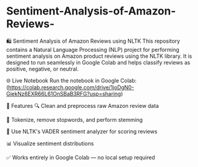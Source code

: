 # Sentiment-Analysis-of-Amazon-Reviews-

🛍️ Sentiment Analysis of Amazon Reviews using NLTK
This repository contains a Natural Language Processing (NLP) project for performing sentiment analysis on Amazon product reviews using the NLTK library. It is designed to run seamlessly in Google Colab and helps classify reviews as positive, negative, or neutral.

🌐 Live Notebook
Run the notebook in Google Colab:(https://colab.research.google.com/drive/1joDgN0-GiekNz6EXR66L61OnSBaB3RFG?usp=sharing)


📌 Features
🔍 Clean and preprocess raw Amazon review data

🧹 Tokenize, remove stopwords, and perform stemming

🧠 Use NLTK's VADER sentiment analyzer for scoring reviews

📊 Visualize sentiment distributions

✅ Works entirely in Google Colab — no local setup required
